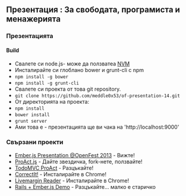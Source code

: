 ## Презентация : За свободата, програмиста и менажерията

### Презентацията

#### Build
 * Свалете си node.js- може да ползватеа [NVM](https://github.com/creationix/nvm)
 * Инсталирайте си глоблано bower и grunt-cli с npm
  * ``` npm install -g bower ```
  * ``` npm install -g grunt-cli ```
 * Свалете си проекта от това git repository.
  * ``` git clone https://github.com/meddle0x53/of-presentation-14.git ```
 * От директорията на проекта:
  * ``` npm install ```
  * ``` bower install ```
  * ``` grunt server ```
 * Ами това е - презентацията ще ви чака на 'http://localhost:9000'

### Свързани проекти
 * [Ember.js Presentation @OpenFest 2013](https://www.youtube.com/watch?v=NFucKn6ONUM) - Вижте!
 * [ProAct.js](http://proactjs.github.io/) - Дайте звездичка, fork-нете, ползвайте!
 * [TodoMVC ProAct](https://github.com/meddle0x53/todomvc-proact) - Разцъкайте!
 * [CorrectIt!](https://chrome.google.com/webstore/detail/correctit/geeffofpcmdipnfemdagcmmdmmepkbmd) - Инсталирайте в Chrome!
 * [Livemargin Reader](https://chrome.google.com/webstore/detail/livemargin-reader/jminbmlllkegeeiolmchgekeepoephbg) - Инсталирайте в Chrome!
 * [Rails + Ember.js Demo](https://github.com/meddle0x53/tmangr) - Разцъкайте... малко е старичко
